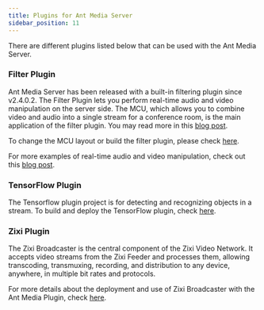 ```yaml
---
title: Plugins for Ant Media Server
sidebar_position: 11
---
```


There are different plugins listed below that can be used with the Ant Media Server.

### Filter Plugin

Ant Media Server has been released with a built-in filtering plugin since v2.4.0.2. The Filter Plugin lets you perform real-time audio and video manipulation on the server side. The MCU, which allows you to combine video and audio into a single stream for a conference room, is the main application of the filter plugin. You may read more in this [](https://antmedia.io/mcu-conference/)[blog post](https://antmedia.io/mcu-conference/)[](https://antmedia.io/mcu-conference/).

To change the MCU layout or build the filter plugin, please check [here](https://github.com/ant-media/Plugins/tree/master/FilterPlugin).

For more examples of real-time audio and video manipulation, check out this [blog post](https://antmedia.io/discover-the-filter-plugin/).

### TensorFlow Plugin

The Tensorflow plugin project is for detecting and recognizing objects in a stream. To build and deploy the TensorFlow plugin, check **[](https://github.com/ant-media/Plugins/tree/master/TensorflowPlugin)**[](https://github.com/ant-media/Plugins/tree/master/TensorflowPlugin)[here](https://github.com/ant-media/Plugins/tree/master/TensorflowPlugin)[](https://github.com/ant-media/Plugins/tree/master/TensorflowPlugin)**[](https://github.com/ant-media/Plugins/tree/master/TensorflowPlugin)**.

### Zixi Plugin

The Zixi Broadcaster is the central component of the Zixi Video Network. It accepts video streams from the Zixi Feeder and processes them, allowing transcoding, transmuxing, recording, and distribution to any device, anywhere, in multiple bit rates and protocols.  

For more details about the deployment and use of Zixi Broadcaster with the Ant Media Plugin, check [here](https://github.com/ant-media/Plugins/tree/master/ZixiPlugin).